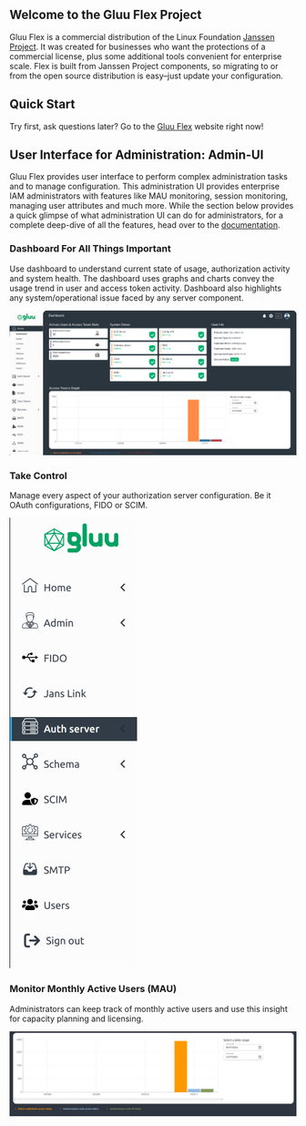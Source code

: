 
## Welcome to the Gluu Flex Project

Gluu Flex is a commercial distribution of the Linux Foundation 
[Janssen Project](https://jans.io). 
It was created for businesses who want the protections of a commercial license, 
plus some additional tools convenient for enterprise scale. 
Flex is built from Janssen Project components,  so migrating to or from the 
open source distribution is easy–just update your configuration.

## Quick Start

Try first, ask questions later? Go to the [Gluu Flex](https://gluu.org/flex/) 
website right now!

## User Interface for Administration: Admin-UI

Gluu Flex provides user interface to perform complex administration tasks 
and to manage configuration. This administration UI provides enterprise IAM 
administrators with features like MAU monitoring, session monitoring, 
managing user attributes and much more. While the section below provides a
quick glimpse of what administration UI can do for administrators, for a 
complete deep-dive of all the features, head over to the 
[documentation](https://docs.gluu.org/v5.0.0-20/admin/admin-ui/introduction/).

### Dashboard For All Things Important

Use dashboard to understand current state of usage, authorization activity and
system health. The dashboard uses graphs and charts convey the usage trend
in user and access token activity. Dashboard also highlights any 
system/operational issue faced by any server component. 

![](./docs/assets/admin-ui/dashboard.png)

### Take Control

Manage every aspect of your authorization server configuration.
Be it OAuth configurations, FIDO or SCIM.

![](./docs/assets/admin-ui/left-nav-bar.png)

### Monitor Monthly Active Users (MAU)

Administrators can keep track of monthly active users and use this insight for
capacity planning and licensing.

![](./docs/assets/admin-ui/mau.png)




